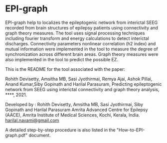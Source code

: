 # EPI-graph
EPI-graph help to localizes the epileptogenic network from interictal SEEG recorded from brain structures of epilepsy patients using connectivity and graph theory measures. The tool uses signal processing techniques including fourier transform and energy calculations to detect interictal discharges. Connectivity parameters nonlinear correlation (h2 index) and mutual information were implemented in the tool to measure the degree of synchronization across different brain areas. Graph theory measures were also implemented in the tool to predict the possible EZ.

This is the README for the tool associated with the paper:

Rohith Devisetty, Amsitha MB, Sasi Jyothirmai, Remya Ajai, Ashok Pillai, Anand Kumar,Siby Gopinath and Harilal Parasuram, Predicting epileptogenic network from SEEG using interictal connectivity and graph theory analysis, ****, 2021.


Developed by : Rohith Devisetty, Amsitha MB, Sasi Jyothirmai, Siby Gopinath and Harilal Parasuram
Amrita Advanced Centre for Epilepsy (AACE), Amrita Institute of Medical Sciences, Kochi, Kerala, India.
harilal.navami@gmail.com

A detailed step-by-step procedure is also listed in the "How-to-EPI-graph.pdf" document.
